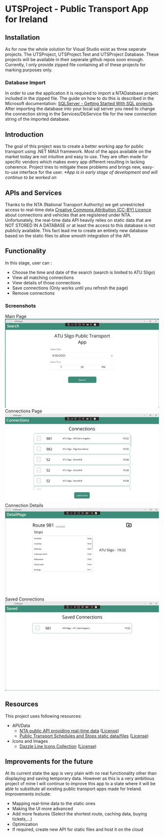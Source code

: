 # UTSProject - Public Transport App for Ireland
## Installation
As for now the whole solution for Visual Studio exist as three seperate projects. The UTSProject, UTSProject.Test and UTSProject Database. These projects will be available in their seperate github repos soon enough. Currently, I only provide zipped file containing all of these projects for marking purposes only.
### Database Import
In order to use the application it is required to import a NTADatabase projetc included in the zipped file. The guide on how to do this is described in the Microsoft documentation: [SQLServer - Getting Started With SQL projects](https://learn.microsoft.com/en-us/sql/tools/sql-database-projects/get-started?view=sql-server-ver16&pivots=sq1-visual-studio). After importing the database into your local sql server you need to change the connection string in the Services/DbService file for the new connection string of the imported database. 
## Introduction
The goal of this project was to create a better working app for public transport using .NET MAUI framework. Most of the apps available on the market today are not intuitive and easy to use. They are often made for specific vendors which makes every app different resulting in lacking coherence. Project tries to mitigate these problems and brings new, easy-to-use interface for the user. 
*\*App is in early stage of development and will continue to be worked on*
## APIs and Services
Thanks to the NTA (National Transport Authority) we get unrestricted access to real-time data [Creative Commons Attribution (CC-BY) Licence](https://creativecommons.org/licenses/by/4.0/legalcode) about connections and vehicles that are registered under NTA. Unfortunately, the real-time data API heavily relies on static data that are NOT STORED IN A DATABASE or at least the access to this database is not publicly available. This fact lead me to create an entirely new database based on the static files to allow smooth integration of the API.
## Functionality
In this stage, user can :
- Choose the time and date of the search (search is limited to ATU Sligo)
- View all matching connections 
- View details of those connections
- Save connections (Only works until you refresh the page)
- Remove connections
### Screenshots 
Main Page
![Main Page](image.png)
Connections Page
![Connections Page](image-1.png)
Connection Details 
![Connection Details](image-2.png)
Saved Connections
![Saved Connections](image-3.png)
## Resources
This project uses following resources:
- API/Data
    - [NTA public API providing real-time data](https://developer.nationaltransport.ie/) ([License](https://data.gov.ie/pages/opendatalicence))
    - [Public Transport Schedules and Stops static data/files](https://developer.nationaltransport.ie/) ([License](https://data.gov.ie/pages/opendatalicence))
- Icons and Images
    - [Dazzle Line Icons Collection](https://www.svgrepo.com/collection/dazzle-line-icons/) ([License](https://www.svgrepo.com/page/licensing/#CC%20Attribution))
## Improvements for the future
At its current state the app is very plain with no real functionality other than displaying and saving temporary data. However as this is a very ambitious project of mine I will continue to improve this app to a state where it will be able to substitute all existing public transport apps made for Ireland.<br>
Improvements include:
- Mapping real-time data to the static ones
- Making the UI more advanced 
- Add more features (Select the shortest route, caching data, buying tickets,...)
- Optimization
- If required, create new API for static files and host it on the cloud